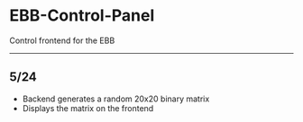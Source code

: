 # EBB-Control-Panel

Control frontend for the EBB

---

## 5/24

- Backend generates a random 20x20 binary matrix
- Displays the matrix on the frontend



